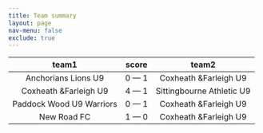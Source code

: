 ```yaml
---
title: Team summary
layout: page
nav-menu: false
exclude: true
---
```




|          team1           |    score    |           team2           |
|:------------------------:|:-----------:|:-------------------------:|
|   Anchorians Lions U9    | 0 &mdash; 1 |   Coxheath &Farleigh U9   |
|  Coxheath &Farleigh U9   | 4 &mdash; 1 | Sittingbourne Athletic U9 |
| Paddock Wood U9 Warriors | 0 &mdash; 1 |   Coxheath &Farleigh U9   |
|       New Road FC        | 1 &mdash; 0 |   Coxheath &Farleigh U9   |

